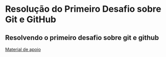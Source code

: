 # Resolução do Primeiro Desafio sobre Git e GitHub

## Resolvendo o primeiro desafio sobre git e github

[Material de apoio](https://drive.google.com/file/d/1IZu0qohv1JOmxjEra1lknDiiStU68bl4/view?usp=sharing)
